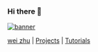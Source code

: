 ### Hi there 👋
[![banner](https://dp-public.oss-cn-beijing.aliyuncs.com/community/Deepmodeling%20banner%201500x500.png)](https://github.com/deepmodeling/community)

[wei zhu](https://deepmodeling.com/) | [Projects](https://deepmodeling.com/projects/00) | [Tutorials](https://tutorials.deepmodeling.com)

<!--
**randbatch-md/randbatch-md** is a ✨ _special_ ✨ repository because its `README.md` (this file) appears on your GitHub profile.

Here are some ideas to get you started:

- 🔭 I’m currently working on ...
- 🌱 I’m currently learning ...
- 👯 I’m looking to collaborate on ...
- 🤔 I’m looking for help with ...
- 💬 Ask me about ...
- 📫 How to reach me: ...
- 😄 Pronouns: ...
- ⚡ Fun fact: ...
-->
